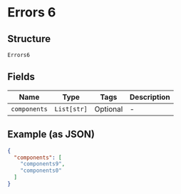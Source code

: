 
# Errors 6

## Structure

`Errors6`

## Fields

| Name | Type | Tags | Description |
|  --- | --- | --- | --- |
| `components` | `List[str]` | Optional | - |

## Example (as JSON)

```json
{
  "components": [
    "components9",
    "components0"
  ]
}
```


